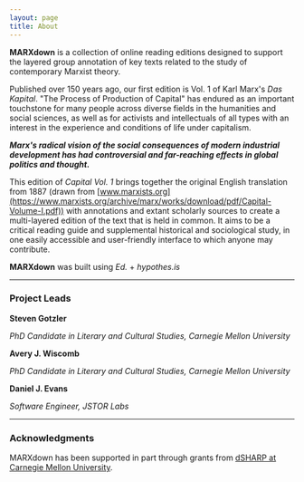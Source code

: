 ```yaml
---
layout: page
title: About
---
```


**MARXdown** is a collection of online reading editions designed to support the layered group annotation of key texts related to the study of contemporary Marxist theory.

Published over 150 years ago, our first edition is Vol. 1 of Karl Marx's *Das Kapital*. "The Process of Production of Capital" has endured as an important touchstone for many people across diverse fields in the humanities and social sciences, as well as for activists and intellectuals of all types with an interest in the experience and conditions of life under capitalism.

***Marx's radical vision of the social consequences of modern industrial development has had controversial and far-reaching effects in global politics and thought.***

This edition of *Capital Vol. 1* brings together the original English translation from 1887 (drawn from [www.marxists.org](https://www.marxists.org/archive/marx/works/download/pdf/Capital-Volume-I.pdf)) with annotations and extant scholarly sources to create a multi-layered edition of the text that is held in common. It aims to be a critical reading guide and supplemental historical and sociological study, in one easily accessible and user-friendly interface to which anyone may contribute.

**MARXdown** was built using *Ed.* + *hypothes.is*

* * *

### Project Leads

**Steven Gotzler**

*PhD Candidate in Literary and Cultural Studies, Carnegie Mellon University*

**Avery J. Wiscomb**

*PhD Candidate in Literary and Cultural Studies, Carnegie Mellon University*

**Daniel J. Evans**

*Software Engineer, JSTOR Labs*

* * *

### Acknowledgments

MARXdown has been supported in part through grants from [dSHARP at Carnegie Mellon University](http://dsharp.library.cmu.edu/).
